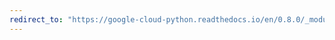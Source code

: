 ```yaml
---
redirect_to: "https://google-cloud-python.readthedocs.io/en/0.8.0/_modules/gcloud/dns/zone.html"
---
```

